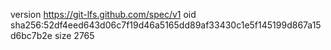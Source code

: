 version https://git-lfs.github.com/spec/v1
oid sha256:52df4eed643d06c7f19d46a5165dd89af33430c1e5f145199d867a15d6bc7b2e
size 2765
